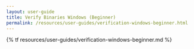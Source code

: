 ```yaml
---
layout: user-guide
title: Verify Binaries Windows (Beginner)
permalink: /resources/user-guides/verification-windows-beginner.html
---
```


{% tf resources/user-guides/verification-windows-beginner.md %}
